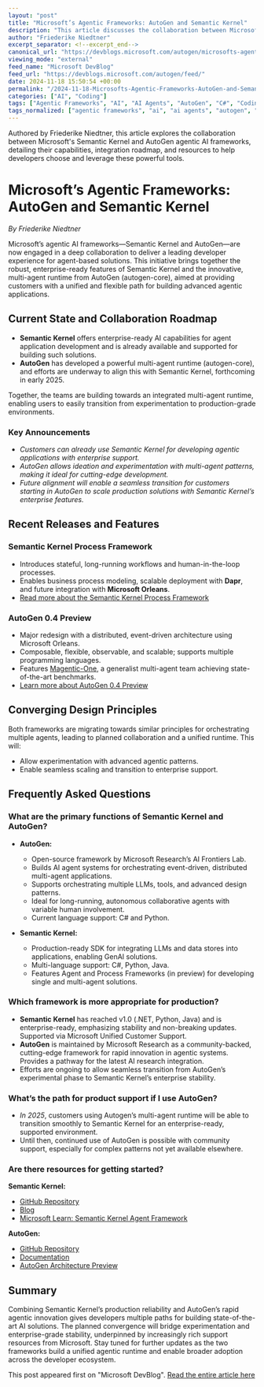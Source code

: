 ```yaml
---
layout: "post"
title: "Microsoft’s Agentic Frameworks: AutoGen and Semantic Kernel"
description: "This article discusses the collaboration between Microsoft's Semantic Kernel and AutoGen frameworks for agentic AI applications, detailing their alignment, differences, and future convergence. Guidance is provided for selecting the right tool, understanding current and upcoming features, and available resources to help developers leverage these technologies."
author: "Friederike Niedtner"
excerpt_separator: <!--excerpt_end-->
canonical_url: "https://devblogs.microsoft.com/autogen/microsofts-agentic-frameworks-autogen-and-semantic-kernel/"
viewing_mode: "external"
feed_name: "Microsoft DevBlog"
feed_url: "https://devblogs.microsoft.com/autogen/feed/"
date: 2024-11-18 15:50:54 +00:00
permalink: "/2024-11-18-Microsofts-Agentic-Frameworks-AutoGen-and-Semantic-Kernel.html"
categories: ["AI", "Coding"]
tags: ["Agentic Frameworks", "AI", "AI Agents", "AutoGen", "C#", "Coding", "Dapr", "Enterprise AI", "Event Driven Architecture", "GenAI", "Java", "LLMs", "Microsoft", "Microsoft Orleans", "Multi Agent Applications", "News", "Python", "Semantic Kernel"]
tags_normalized: ["agentic frameworks", "ai", "ai agents", "autogen", "c", "coding", "dapr", "enterprise ai", "event driven architecture", "genai", "java", "llms", "microsoft", "microsoft orleans", "multi agent applications", "news", "python", "semantic kernel"]
---
```


Authored by Friederike Niedtner, this article explores the collaboration between Microsoft's Semantic Kernel and AutoGen agentic AI frameworks, detailing their capabilities, integration roadmap, and resources to help developers choose and leverage these powerful tools.<!--excerpt_end-->

# Microsoft’s Agentic Frameworks: AutoGen and Semantic Kernel

*By Friederike Niedtner*

Microsoft’s agentic AI frameworks—Semantic Kernel and AutoGen—are now engaged in a deep collaboration to deliver a leading developer experience for agent-based solutions. This initiative brings together the robust, enterprise-ready features of Semantic Kernel and the innovative, multi-agent runtime from AutoGen (autogen-core), aimed at providing customers with a unified and flexible path for building advanced agentic applications.

## Current State and Collaboration Roadmap

- **Semantic Kernel** offers enterprise-ready AI capabilities for agent application development and is already available and supported for building such solutions.
- **AutoGen** has developed a powerful multi-agent runtime (autogen-core), and efforts are underway to align this with Semantic Kernel, forthcoming in early 2025.

Together, the teams are building towards an integrated multi-agent runtime, enabling users to easily transition from experimentation to production-grade environments.

### Key Announcements

- *Customers can already use Semantic Kernel for developing agentic applications with enterprise support.*
- *AutoGen allows ideation and experimentation with multi-agent patterns, making it ideal for cutting-edge development.*
- *Future alignment will enable a seamless transition for customers starting in AutoGen to scale production solutions with Semantic Kernel’s enterprise features.*

## Recent Releases and Features

### Semantic Kernel Process Framework

- Introduces stateful, long-running workflows and human-in-the-loop processes.
- Enables business process modeling, scalable deployment with **Dapr**, and future integration with **Microsoft Orleans**.
- [Read more about the Semantic Kernel Process Framework](https://devblogs.microsoft.com/semantic-kernel/integrating-ai-into-business-processes-with-the-process-framework/)

### AutoGen 0.4 Preview

- Major redesign with a distributed, event-driven architecture using Microsoft Orleans.
- Composable, flexible, observable, and scalable; supports multiple programming languages.
- Features [Magentic-One](https://aka.ms/magentic-one-blog), a generalist multi-agent team achieving state-of-the-art benchmarks.
- [Learn more about AutoGen 0.4 Preview](https://microsoft.github.io/autogen/0.2/blog/2024/10/02/new-autogen-architecture-preview/)

## Converging Design Principles

Both frameworks are migrating towards similar principles for orchestrating multiple agents, leading to planned collaboration and a unified runtime. This will:

- Allow experimentation with advanced agentic patterns.
- Enable seamless scaling and transition to enterprise support.

## Frequently Asked Questions

### What are the primary functions of Semantic Kernel and AutoGen?

- **AutoGen:**
  - Open-source framework by Microsoft Research’s AI Frontiers Lab.
  - Builds AI agent systems for orchestrating event-driven, distributed multi-agent applications.
  - Supports orchestrating multiple LLMs, tools, and advanced design patterns.
  - Ideal for long-running, autonomous collaborative agents with variable human involvement.
  - Current language support: C# and Python.

- **Semantic Kernel:**
  - Production-ready SDK for integrating LLMs and data stores into applications, enabling GenAI solutions.
  - Multi-language support: C#, Python, Java.
  - Features Agent and Process Frameworks (in preview) for developing single and multi-agent solutions.

### Which framework is more appropriate for production?

- **Semantic Kernel** has reached v1.0 (.NET, Python, Java) and is enterprise-ready, emphasizing stability and non-breaking updates. Supported via Microsoft Unified Customer Support.
- **AutoGen** is maintained by Microsoft Research as a community-backed, cutting-edge framework for rapid innovation in agentic systems. Provides a pathway for the latest AI research integration.
- Efforts are ongoing to allow seamless transition from AutoGen’s experimental phase to Semantic Kernel’s enterprise stability.

### What’s the path for product support if I use AutoGen?

- *In 2025*, customers using Autogen’s multi-agent runtime will be able to transition smoothly to Semantic Kernel for an enterprise-ready, supported environment.
- Until then, continued use of AutoGen is possible with community support, especially for complex patterns not yet available elsewhere.

### Are there resources for getting started?

**Semantic Kernel:**

- [GitHub Repository](https://aka.ms/sk/repo)
- [Blog](https://aka.ms/sk/blog)
- [Microsoft Learn: Semantic Kernel Agent Framework](https://aka.ms/sk/agents)

**AutoGen:**

- [GitHub Repository](https://github.com/microsoft/autogen)
- [Documentation](https://microsoft.github.io/autogen/dev/)
- [AutoGen Architecture Preview](https://microsoft.github.io/autogen/0.2/blog/2024/10/02/new-autogen-architecture-preview/)

## Summary

Combining Semantic Kernel’s production reliability and AutoGen’s rapid agentic innovation gives developers multiple paths for building state-of-the-art AI solutions. The planned convergence will bridge experimentation and enterprise-grade stability, underpinned by increasingly rich support resources from Microsoft. Stay tuned for further updates as the two frameworks build a unified agentic runtime and enable broader adoption across the developer ecosystem.

This post appeared first on "Microsoft DevBlog". [Read the entire article here](https://devblogs.microsoft.com/autogen/microsofts-agentic-frameworks-autogen-and-semantic-kernel/)
